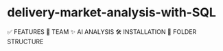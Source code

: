 # delivery-market-analysis-with-SQL

✅ FEATURES
👥 TEAM
✨ AI ANALYSIS
🛠️ INSTALLATION
📁 FOLDER STRUCTURE